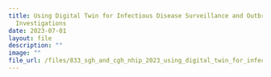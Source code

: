 ```yaml
---
title: Using Digital Twin for Infectious Disease Surveillance and Outbreak
  Investigations
date: 2023-07-01
layout: file
description: ""
image: ""
file_url: /files/833_sgh_and_cgh_nhip_2023_using_digital_twin_for_infectious_disease_surveillance_and_outbreak.pdf
---
```

